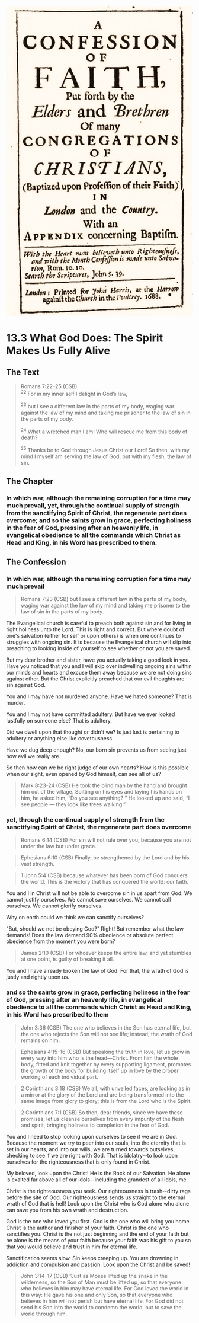 <img class="intro-right" src="art-1689.png">

# 13.3 What God Does: The Spirit Makes Us Fully Alive

## The Text

>Romans 7:22–25 (CSB)  
><sup>22</sup> For in my inner self I delight in God’s law, 
>
><sup>23</sup> but I see a different law in the parts of my body, waging war against the law of my mind and taking me prisoner to the law of sin in the parts of my body. 
>
><sup>24</sup> What a wretched man I am! Who will rescue me from this body of death? 
>
><sup>25</sup> Thanks be to God through Jesus Christ our Lord! So then, with my mind I myself am serving the law of God, but with my flesh, the law of sin.

## The Chapter

### In which war, although the remaining corruption for a time may much prevail, yet, through the continual supply of strength from the sanctifying Spirit of Christ, the regenerate part does overcome; and so the saints grow in grace, perfecting holiness in the fear of God, pressing after an heavenly life, in evangelical obedience to all the commands which Christ as Head and King, in his Word has prescribed to them.

## The Confession

### In which war, although the remaining corruption for a time may much prevail

>Romans 7:23 (CSB) but I see a different law in the parts of my body, waging war against the law of my mind and taking me prisoner to the law of sin in the parts of my body.

The Evangelical church is careful to preach both against sin and for living in right holiness unto the Lord. This is right and correct. But where doubt of one's salvation (either for self or upon others) is when one continues to struggles with ongoing sin. It is because the Evangelical church will slip into preaching to looking inside of yourself to see whether or not you are saved.

But my dear brother and sister, have you actually taking a good look in you. Have you noticed that you and I will skip over indwelling ongoing sins within our minds and hearts and excuse them away because we are not doing sins against other. But the Christ explicitly preached that our evil thoughts are sin against God.

You and I may have not murdered anyone. Have we hated someone? That is murder.

You and I may not have committed adultery. But have we ever looked lustfully on someone else? That is adultery.

Did we dwell upon that thought or didn't we? Is just lust is pertaining to adultery or anything else like covetousness.

Have we dug deep enough? No, our born sin prevents us from seeing just how evil we really are.

So then how can we be right judge of our own hearts? How is this possible when our sight, even opened by God himself, can see all of us?

>Mark 8:23-24 (CSB) He took the blind man by the hand and brought him out of the village. Spitting on his eyes and laying his hands on him, he asked him, “Do you see anything? ” He looked up and said, “I see people — they look like trees walking.”

### yet, through the continual supply of strength from the sanctifying Spirit of Christ, the regenerate part does overcome

>Romans 6:14 (CSB) For sin will not rule over you, because you are not under the law but under grace.

>Ephesians 6:10 (CSB) Finally, be strengthened by the Lord and by his vast strength.

>1 John 5:4 (CSB) because whatever has been born of God conquers the world. This is the victory that has conquered the world: our faith.

You and I in Christ will not be able to overcome sin in us apart from God. We cannot justify ourselves. We cannot save ourselves. We cannot call ourselves. We cannot glorify ourselves. 

Why on earth could we think we can sanctify ourselves?

"But, should we not be obeying God?" Right! But remember what the law demands! Does the law demand 90% obedience or absolute perfect obedience from the moment you were born?

>James 2:10 (CSB) For whoever keeps the entire law, and yet stumbles at one point, is guilty of breaking it all.

You and I have already broken the law of God. For that, the wrath of God is justly and rightly upon us.

### and so the saints grow in grace, perfecting holiness in the fear of God, pressing after an heavenly life, in evangelical obedience to all the commands which Christ as Head and King, in his Word has prescribed to them

>John 3:36 (CSB) The one who believes in the Son has eternal life, but the one who rejects the Son will not see life; instead, the wrath of God remains on him.

>Ephesians 4:15–16 (CSB) But speaking the truth in love, let us grow in every way into him who is the head—Christ. From him the whole body, fitted and knit together by every supporting ligament, promotes the growth of the body for building itself up in love by the proper working of each individual part.

>2 Corinthians 3:18 (CSB) We all, with unveiled faces, are looking as in a mirror at the glory of the Lord and are being transformed into the same image from glory to glory; this is from the Lord who is the Spirit.

>2 Corinthians 7:1 (CSB) So then, dear friends, since we have these promises, let us cleanse ourselves from every impurity of the flesh and spirit, bringing holiness to completion in the fear of God.

You and I need to stop looking upon ourselves to see if we are in God. Because the moment we try to peer into our souls, into the eternity that is set in our hearts, and into our wills, we are turned towards outselves, checking to see if we are right with God. That is idolatry--to look upon ourselves for the righteousness that is only found in Christ.

My beloved, look upon the Christ! He is the Rock of our Salvation. He alone is exalted far above all of our idols--including the grandest of all idols, me.

Christ is the righteousness you seek. Our righteousness is trash--dirty rags before the site of God. Our righteousness sends us straight to the eternal wrath of God that is hell! Look upon the Christ who is God alone who alone can save you from his own wrath and destruction.

God is the one who loved you first. God is the one who will bring you home. Christ is the author and finisher of your faith. Christ is the one who sanctifies you. Christ is the not just beginning and the end of your faith but he alone is the means of your faith because your faith was his gift to you so that you would believe and trust in him for eternal life.

Sanctification seems slow. Sin keeps creeping up. You are drowning in addiction and compulsion and passion. Look upon the Christ and be saved!

>John 3:14-17 (CSB) “Just as Moses lifted up the snake in the wilderness, so the Son of Man must be lifted up, so that everyone who believes in him may have eternal life. For God loved the world in this way: He gave his one and only Son, so that everyone who believes in him will not perish but have eternal life. For God did not send his Son into the world to condemn the world, but to save the world through him.
 